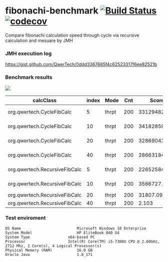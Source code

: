 # fibonachi-benchmark [![Build Status](https://travis-ci.org/QwerTech/fibonachi-benchmark.svg?branch=master)](https://travis-ci.org/QwerTech/fibonachi-benchmark) [![codecov](https://codecov.io/gh/QwerTech/fibonachi-benchmark/branch/master/graph/badge.svg)](https://codecov.io/gh/QwerTech/fibonachi-benchmark)
Compare fibonachi calculation speed through cycle via recursive calculation and mesuare by JMH

### JMH execution log
https://gist.github.com/QwerTech/0ddd3367685f4c62523317f6ee82521b

### Benchmark results
![](https://github.com/QwerTech/fibonachi-benchmark/raw/master/graph.png)

| calcClass | index | Mode | Cnt | Score | Error | Units |
|---|---|---|---|---|---|---|
| org.qwertech.CycleFibCalc | 5 | thrpt | 200 | 33129482.506 | ± 311934.001 | ops/s |
|org.qwertech.CycleFibCalc| 10|thrpt|200|34182859.361|± 491875.643|ops/s|
|org.qwertech.CycleFibCalc| 20|thrpt|200|32869043.734|± 403266.387|ops/s|
|org.qwertech.CycleFibCalc| 40|thrpt|200|28663184.021|± 230258.141|ops/s|
|org.qwertech.RecursiveFibCalc|5|thrpt|200|22652584.235|± 179932.003|ops/s|
|org.qwertech.RecursiveFibCalc| 10|thrpt|200| 3566727.398|± 29306.560|ops/s|
|org.qwertech.RecursiveFibCalc| 20|thrpt|200| 31807.095|± 128.767|ops/s|
|org.qwertech.RecursiveFibCalc| 40|thrpt|200| 2.103|± 0.013|ops/s|

### Test enviroment
```
OS Name	                        Microsoft Windows 10 Enterprise
System Model	                HP EliteBook 840 G4
System Type	                x64-based PC
Processor	                Intel(R) Core(TM) i5-7300U CPU @ 2.60GHz, 2712 Mhz, 2 Core(s), 4 Logical Processor(s)
Physical Memory (RAM)           16.0 GB
Oracle Java                     1.8_171
```